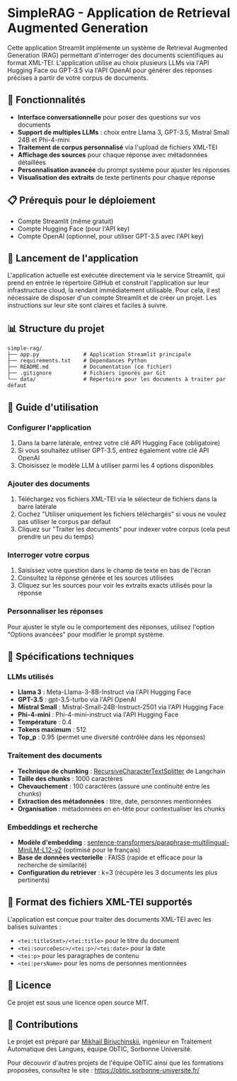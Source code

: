 # SimpleRAG - Application de Retrieval Augmented Generation

Cette application Streamlit implémente un système de Retrieval Augmented Generation (RAG) permettant d'interroger des documents scientifiques au format XML-TEI. L'application utilise au choix plusieurs LLMs via l'API Hugging Face ou GPT-3.5 via l'API OpenAI pour générer des réponses précises à partir de votre corpus de documents.

## 🌟 Fonctionnalités

- **Interface conversationnelle** pour poser des questions sur vos documents
- **Support de multiples LLMs** : choix entre Llama 3, GPT-3.5, Mistral Small 24B et Phi-4-mini
- **Traitement de corpus personnalisé** via l'upload de fichiers XML-TEI
- **Affichage des sources** pour chaque réponse avec métadonnées détaillées
- **Personnalisation avancée** du prompt système pour ajuster les réponses
- **Visualisation des extraits** de texte pertinents pour chaque réponse

## 📋 Prérequis pour le déploiement

- Compte Streamlit (même gratuit)
- Compte Hugging Face (pour l'API key)
- Compte OpenAI (optionnel, pour utiliser GPT-3.5 avec l'API key)

## 🚀 Lancement de l'application

L'application actuelle est exécutée directement via le service Streamlit, qui prend en entrée le répertoire GitHub et construit l'application sur leur infrastructure cloud, la rendant immédiatement utilisable. Pour cela, il est nécessaire de disposer d'un compte Streamlit et de créer un projet. Les instructions sur leur site sont claires et faciles à suivre.

## 📊 Structure du projet

```
simple-rag/
├── app.py              # Application Streamlit principale
├── requirements.txt    # Dépendances Python
├── README.md           # Documentation (ce fichier)
├── .gitignore          # Fichiers ignorés par Git
└── data/               # Répertoire pour les documents à traiter par défaut
```

## 📝 Guide d'utilisation

### Configurer l'application
1. Dans la barre latérale, entrez votre clé API Hugging Face (obligatoire)
2. Si vous souhaitez utiliser GPT-3.5, entrez également votre clé API OpenAI
3. Choisissez le modèle LLM à utiliser parmi les 4 options disponibles

### Ajouter des documents
1. Téléchargez vos fichiers XML-TEI via le sélecteur de fichiers dans la barre latérale
2. Cochez "Utiliser uniquement les fichiers téléchargés" si vous ne voulez pas utiliser le corpus par défaut
3. Cliquez sur "Traiter les documents" pour indexer votre corpus (cela peut prendre un peu du temps)

### Interroger votre corpus
1. Saisissez votre question dans le champ de texte en bas de l'écran
2. Consultez la réponse générée et les sources utilisées
3. Cliquez sur les sources pour voir les extraits exacts utilisés pour la réponse

### Personnaliser les réponses
Pour ajuster le style ou le comportement des réponses, utilisez l'option "Options avancées" pour modifier le prompt système.

## 🧠 Spécifications techniques

### LLMs utilisés
- **Llama 3** : Meta-Llama-3-8B-Instruct via l'API Hugging Face
- **GPT-3.5** : gpt-3.5-turbo via l'API OpenAI
- **Mistral Small** : Mistral-Small-24B-Instruct-2501 via l'API Hugging Face  
- **Phi-4-mini** : Phi-4-mini-instruct via l'API Hugging Face
- **Température** : 0.4 
- **Tokens maximum** : 512
- **Top_p** : 0.95 (permet une diversité contrôlée dans les réponses)

### Traitement des documents
- **Technique de chunking** : [RecursiveCharacterTextSplitter](https://python.langchain.com/v0.1/docs/modules/data_connection/document_transformers/recursive_text_splitter/) de Langchain
- **Taille des chunks** : 1000 caractères
- **Chevauchement** : 100 caractères (assure une continuité entre les chunks)
- **Extraction des métadonnées** : titre, date, personnes mentionnées
- **Organisation** : métadonnées en en-tête pour contextualiser les chunks

### Embeddings et recherche
- **Modèle d'embedding** : [sentence-transformers/paraphrase-multilingual-MiniLM-L12-v2](https://huggingface.co/sentence-transformers/paraphrase-multilingual-MiniLM-L12-v2) (optimisé pour le français)
- **Base de données vectorielle** : FAISS (rapide et efficace pour la recherche de similarité)
- **Configuration du retriever** : k=3 (récupère les 3 documents les plus pertinents)

## 🔄 Format des fichiers XML-TEI supportés

L'application est conçue pour traiter des documents XML-TEI avec les balises suivantes :
- `<tei:titleStmt>/<tei:title>` pour le titre du document
- `<tei:sourceDesc>/<tei:p>/<tei:date>` pour la date
- `<tei:p>` pour les paragraphes de contenu
- `<tei:persName>` pour les noms de personnes mentionnées

## 📄 Licence

Ce projet est sous une licence open source MIT. 

## 🤝 Contributions

Le projet est préparé par [Mikhail Biriuchinskii](https://www.linkedin.com/in/mikhail-biriuchinskii/), ingénieur en Traitement Automatique des Langues, équipe ObTIC, Sorbonne Université.

Pour découvrir d'autres projets de l'équipe ObTIC ainsi que les formations proposées, consultez le site : https://obtic.sorbonne-universite.fr/
